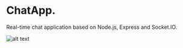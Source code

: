 # ChatApp.

Real-time chat application based on Node.js, Express and Socket.IO.

![alt text](https://dl.dropboxusercontent.com/scl/fi/d5n9riww27ca6ch2lpo1j/ChatApp.png?rlkey=appbbxp1moq9t6t7dqusl36kt&dl=0)